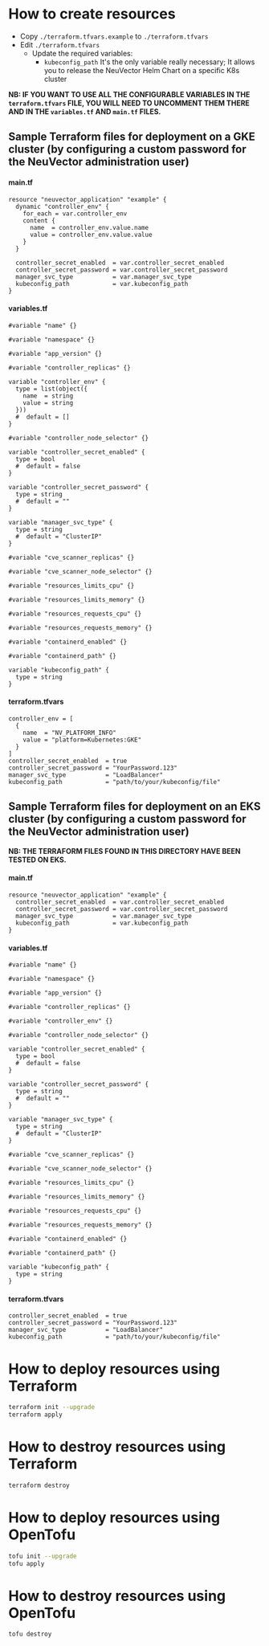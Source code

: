 # How to create resources

- Copy `./terraform.tfvars.example` to `./terraform.tfvars`
- Edit `./terraform.tfvars`
  - Update the required variables:
    -  `kubeconfig_path` It's the only variable really necessary; It allows you to release the NeuVector Helm Chart on a specific K8s cluster

**NB: IF YOU WANT TO USE ALL THE CONFIGURABLE VARIABLES IN THE `terraform.tfvars` FILE, YOU WILL NEED TO UNCOMMENT THEM THERE AND IN THE `variables.tf` AND `main.tf` FILES.**

## Sample Terraform files for deployment on a GKE cluster (by configuring a custom password for the NeuVector administration user)

#### main.tf

```console
resource "neuvector_application" "example" {
  dynamic "controller_env" {
    for_each = var.controller_env
    content {
      name  = controller_env.value.name
      value = controller_env.value.value
    }
  }

  controller_secret_enabled  = var.controller_secret_enabled
  controller_secret_password = var.controller_secret_password
  manager_svc_type           = var.manager_svc_type
  kubeconfig_path            = var.kubeconfig_path
}
```

#### variables.tf

```console
#variable "name" {}

#variable "namespace" {}

#variable "app_version" {}

#variable "controller_replicas" {}

variable "controller_env" {
  type = list(object({
    name  = string
    value = string
  }))
  #  default = []
}

#variable "controller_node_selector" {}

variable "controller_secret_enabled" {
  type = bool
  #  default = false
}

variable "controller_secret_password" {
  type = string
  #  default = ""
}

variable "manager_svc_type" {
  type = string
  #  default = "ClusterIP"
}

#variable "cve_scanner_replicas" {}

#variable "cve_scanner_node_selector" {}

#variable "resources_limits_cpu" {}

#variable "resources_limits_memory" {}

#variable "resources_requests_cpu" {}

#variable "resources_requests_memory" {}

#variable "containerd_enabled" {}

#variable "containerd_path" {}

variable "kubeconfig_path" {
  type = string
}
```

#### terraform.tfvars

```console
controller_env = [
  {
    name  = "NV_PLATFORM_INFO"
    value = "platform=Kubernetes:GKE"
  }
]
controller_secret_enabled  = true
controller_secret_password = "YourPassword.123"
manager_svc_type           = "LoadBalancer"
kubeconfig_path            = "path/to/your/kubeconfig/file"
```

## Sample Terraform files for deployment on an EKS cluster (by configuring a custom password for the NeuVector administration user)

**NB: THE TERRAFORM FILES FOUND IN THIS DIRECTORY HAVE BEEN TESTED ON EKS.**

#### main.tf

```console
resource "neuvector_application" "example" {
  controller_secret_enabled  = var.controller_secret_enabled
  controller_secret_password = var.controller_secret_password
  manager_svc_type           = var.manager_svc_type
  kubeconfig_path            = var.kubeconfig_path
}
```

#### variables.tf

```console
#variable "name" {}

#variable "namespace" {}

#variable "app_version" {}

#variable "controller_replicas" {}

#variable "controller_env" {}

#variable "controller_node_selector" {}

variable "controller_secret_enabled" {
  type = bool
  #  default = false
}

variable "controller_secret_password" {
  type = string
  #  default = ""
}

variable "manager_svc_type" {
  type = string
  #  default = "ClusterIP"
}

#variable "cve_scanner_replicas" {}

#variable "cve_scanner_node_selector" {}

#variable "resources_limits_cpu" {}

#variable "resources_limits_memory" {}

#variable "resources_requests_cpu" {}

#variable "resources_requests_memory" {}

#variable "containerd_enabled" {}

#variable "containerd_path" {}

variable "kubeconfig_path" {
  type = string
}
```

#### terraform.tfvars

```console
controller_secret_enabled  = true
controller_secret_password = "YourPassword.123"
manager_svc_type           = "LoadBalancer"
kubeconfig_path            = "path/to/your/kubeconfig/file"
```

# How to deploy resources using Terraform
```bash
terraform init --upgrade
terraform apply
```

# How to destroy resources using Terraform
```bash
terraform destroy
```

# How to deploy resources using OpenTofu
```bash
tofu init --upgrade
tofu apply
```

# How to destroy resources using OpenTofu
```bash
tofu destroy
```
